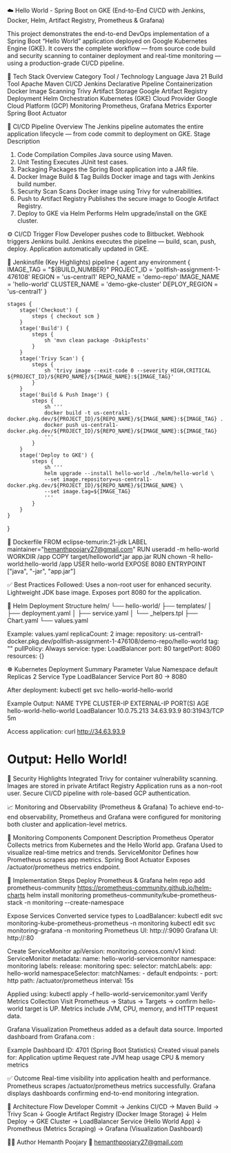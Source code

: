 ☁️ Hello World - Spring Boot on GKE
(End-to-End CI/CD with Jenkins, Docker, Helm, Artifact Registry, Prometheus & Grafana)

This project demonstrates the end-to-end DevOps implementation of a Spring Boot “Hello World” application deployed on Google Kubernetes Engine (GKE).
It covers the complete workflow — from source code build and security scanning to container deployment and real-time monitoring — using a production-grade CI/CD pipeline.

🚀 Tech Stack Overview
Category	Tool / Technology
Language	Java 21
Build Tool	Apache Maven
CI/CD	Jenkins Declarative Pipeline
Containerization	Docker
Image Scanning	Trivy
Artifact Storage	Google Artifact Registry
Deployment	Helm
Orchestration	Kubernetes (GKE)
Cloud Provider	Google Cloud Platform (GCP)
Monitoring	Prometheus, Grafana
Metrics Exporter	Spring Boot Actuator

🧩 CI/CD Pipeline Overview
The Jenkins pipeline automates the entire application lifecycle — from code commit to deployment on GKE.
Stage	Description
1. Code Compilation	Compiles Java source using Maven.
2. Unit Testing	Executes JUnit test cases.
3. Packaging	Packages the Spring Boot application into a JAR file.
4. Docker Image Build & Tag	Builds Docker image and tags with Jenkins build number.
5. Security Scan	Scans Docker image using Trivy for vulnerabilities.
6. Push to Artifact Registry	Publishes the secure image to Google Artifact Registry.
7. Deploy to GKE via Helm	Performs Helm upgrade/install on the GKE cluster.
   
⚙️ CI/CD Trigger Flow
Developer pushes code to Bitbucket.
Webhook triggers Jenkins build.
Jenkins executes the pipeline — build, scan, push, deploy.
Application automatically updated in GKE.

🧱 Jenkinsfile (Key Highlights)
pipeline {
    agent any
    environment {
        IMAGE_TAG     = "${BUILD_NUMBER}"
        PROJECT_ID    = 'pollfish-assignment-1-476108'
        REGION        = 'us-central1'
        REPO_NAME     = 'demo-repo'
        IMAGE_NAME    = 'hello-world'
        CLUSTER_NAME  = 'demo-gke-cluster'
        DEPLOY_REGION = 'us-central1'
    }

    stages {
        stage('Checkout') {
            steps { checkout scm }
        }
        stage('Build') {
            steps {
                sh 'mvn clean package -DskipTests'
            }
        }
        stage('Trivy Scan') {
            steps {
                sh 'trivy image --exit-code 0 --severity HIGH,CRITICAL ${PROJECT_ID}/${REPO_NAME}/${IMAGE_NAME}:${IMAGE_TAG}'
            }
        }
        stage('Build & Push Image') {
            steps {
                sh '''
                docker build -t us-central1-docker.pkg.dev/${PROJECT_ID}/${REPO_NAME}/${IMAGE_NAME}:${IMAGE_TAG} .
                docker push us-central1-docker.pkg.dev/${PROJECT_ID}/${REPO_NAME}/${IMAGE_NAME}:${IMAGE_TAG}
                '''
            }
        }
        stage('Deploy to GKE') {
            steps {
                sh '''
                helm upgrade --install hello-world ./helm/hello-world \
                --set image.repository=us-central1-docker.pkg.dev/${PROJECT_ID}/${REPO_NAME}/${IMAGE_NAME} \
                --set image.tag=${IMAGE_TAG}
                '''
            }
        }
    }
}

🐳 Dockerfile
FROM eclipse-temurin:21-jdk
LABEL maintainer="hemanthpoojary27@gmail.com"
RUN useradd -m hello-world
WORKDIR /app
COPY target/helloworld*.jar app.jar
RUN chown -R hello-world:hello-world /app
USER hello-world
EXPOSE 8080
ENTRYPOINT ["java", "-jar", "app.jar"]


✅ Best Practices Followed:
Uses a non-root user for enhanced security.
Lightweight JDK base image.
Exposes port 8080 for the application.

🧠 Helm Deployment Structure
helm/
└── hello-world/
    ├── templates/
    │   ├── deployment.yaml
    │   ├── service.yaml
    │   └── _helpers.tpl
    ├── Chart.yaml
    └── values.yaml

Example: values.yaml
replicaCount: 2
image:
  repository: us-central1-docker.pkg.dev/pollfish-assignment-1-476108/demo-repo/hello-world
  tag: ""
  pullPolicy: Always
service:
  type: LoadBalancer
  port: 80
  targetPort: 8080
resources: {}

☸️ Kubernetes Deployment Summary
Parameter	Value
Namespace	default
Replicas	2
Service Type	LoadBalancer
Service Port	80 → 8080

After deployment:
kubectl get svc hello-world-hello-world

Example Output:
NAME                      TYPE           CLUSTER-IP       EXTERNAL-IP     PORT(S)        AGE
hello-world-hello-world   LoadBalancer   10.0.75.213      34.63.93.9      80:31943/TCP   5m

Access application:
curl http://34.63.93.9
# Output: Hello World!

🧪 Security Highlights
Integrated Trivy for container vulnerability scanning.
Images are stored in private Artifact Registry
Application runs as a non-root user.
Secure CI/CD pipeline with role-based GCP authentication.

📈 Monitoring and Observability (Prometheus & Grafana)
To achieve end-to-end observability, Prometheus and Grafana were configured for monitoring both cluster and application-level metrics.

🧩 Monitoring Components
Component	Description
Prometheus Operator	Collects metrics from Kubernetes and the Hello World app.
Grafana	Used to visualize real-time metrics and trends.
ServiceMonitor	Defines how Prometheus scrapes app metrics.
Spring Boot Actuator	Exposes /actuator/prometheus metrics endpoint.

🧠 Implementation Steps
Deploy Prometheus & Grafana
helm repo add prometheus-community https://prometheus-community.github.io/helm-charts
helm install monitoring prometheus-community/kube-prometheus-stack -n monitoring --create-namespace

Expose Services
Converted service types to LoadBalancer:
kubectl edit svc monitoring-kube-prometheus-prometheus -n monitoring
kubectl edit svc monitoring-grafana -n monitoring
Prometheus UI: http://<prometheus-external-ip>:9090
Grafana UI: http://<grafana-external-ip>:80

Create ServiceMonitor
apiVersion: monitoring.coreos.com/v1
kind: ServiceMonitor
metadata:
  name: hello-world-servicemonitor
  namespace: monitoring
  labels:
    release: monitoring
spec:
  selector:
    matchLabels:
      app: hello-world
  namespaceSelector:
    matchNames:
      - default
  endpoints:
    - port: http
      path: /actuator/prometheus
      interval: 15s


Applied using:
kubectl apply -f hello-world-servicemonitor.yaml
Verify Metrics Collection
Visit Prometheus → Status → Targets → confirm hello-world target is UP.
Metrics include JVM, CPU, memory, and HTTP request data.

Grafana Visualization
Prometheus added as a default data source.
Imported dashboard from Grafana.com
:

Example Dashboard ID: 4701 (Spring Boot Statistics)
Created visual panels for:
Application uptime
Request rate
JVM heap usage
CPU & memory metrics

✅ Outcome
Real-time visibility into application health and performance.
Prometheus scrapes /actuator/prometheus metrics successfully.
Grafana displays dashboards confirming end-to-end monitoring integration.

🧭 Architecture Flow
Developer Commit → Jenkins CI/CD → Maven Build → Trivy Scan
      ↓
Google Artifact Registry (Docker Image Storage)
      ↓
Helm Deploy → GKE Cluster → LoadBalancer Service (Hello World App)
      ↓
Prometheus (Metrics Scraping) → Grafana (Visualization Dashboard)


👨‍💻 Author
Hemanth Poojary
📧 hemanthpoojary27@gmail.com
